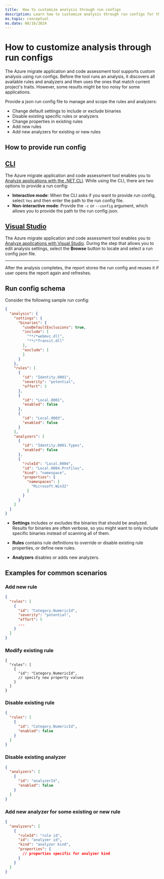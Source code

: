 ```yaml
---
title:  How to customize analysis through run configs
description: Learn how to customize analysis through run configs for the Azure migrate application and code assessment for .NET
ms.topic: conceptual
ms.date: 08/16/2024
---
```


# How to customize analysis through run configs

The Azure migrate application and code assessment tool supports custom analysis using run configs. Before the tool runs an analysis, it discovers all available rules and analyzers and then uses the ones that match current project's traits. However, some results might be too noisy for some applications.

Provide a json run config file to manage and scope the rules and analyzers:

- Change default settings to include or exclude binaries  
- Disable existing specific rules or analyzers  
- Change properties in existing rules
- Add new rules  
- Add new analyzers for existing or new rules  

## How to provide run config

## [CLI](#tab/cli)

The Azure migrate application and code assessment tool enables you to [Analyze applications with the .NET CLI](dotnet-cli.md). While using the CLI, there are two options to provide a run config:

- **Interactive mode**: When the CLI asks if you want to provide run config, select `Yes` and then enter the path to the run config file.
- **Non-interactive mode**: Provide the `-c` or `--config` argument, which allows you to provide the path to the run config json.

## [Visual Studio](#tab/visual-studio)

The Azure migrate application and code assessment tool enables you to [Analyze applications with Visual Studio](visual-studio.md). During the step that allows you to edit analysis settings, select the **Browse** button to locate and select a run config json file.

---

After the analysis completes, the report stores the run config and reuses it if user opens the report again and refreshes.

## Run config schema

Consider the following sample run config:

```json
{
  "analysis": {
    "settings": {
      "binaries": {
        "useDefaultExclusions": true,
        "include": [
          "**/*webmvc.dll",
          "**/*Transit.dll"
        ],
        "exclude": [
        ]
      }
    },
    "rules": [
      {
        "id": "Identity.0001",
        "severity": "potential",
        "effort": 5
      },
      {
        "id": "Local.0001",
        "enabled": false
      },
      {
        "id": "Local.0003",
        "enabled": false
      }
    ],
    "analyzers": [
      {
        "id": "Identity.0001.Types",
        "enabled": false
      },
      {
        "ruleId": "Local.0004",
        "id": "Local.0004.Profiles",
        "kind": "namespace",
        "properties": {
          "namespaces": [
            "Microsoft.Win32"
          ]
        }
      }
    ]
  }
}
```

- **Settings** includes or excludes the binaries that should be analyzed. Results for binaries are often verbose, so you might want to only include specific binaries instead of scanning all of them.

- **Rules** contains rule definitions to override or disable existing rule properties, or define new rules.

- **Analyzers** disables or adds new analyzers.

## Examples for common scenarios

### Add new rule

```json
{
  "rules": [
    {
      "id": "Category.NumericId",
      "severity": "potential",
      "effort": 5
      ...
    }
  ]
}
```

### Modify existing rule

```
{
  "rules": [
    {
      "id": "Category.NumericId",
      // specify new property values
    }
  ]
}
```

### Disable existing rule

```json
{
  "rules": [
    {
      "id": "Category.NumericId",
      "enabled": false
    }
  ]
}
```

### Disable existing analyzer

```json
{
  "analyzers": [
    {
      "id": "analyzerId",
      "enabled": false
    }
  ]
}
```

### Add new analyzer for some existing or new rule

```json
{
  "analyzers": [
    {
      "ruleId": "rule id",
      "id": "analyzer id",
      "kind": "analyzer kind",
      "properties": {
        // properties specific for analyzer kind
      }
    }
  ]
}
```
